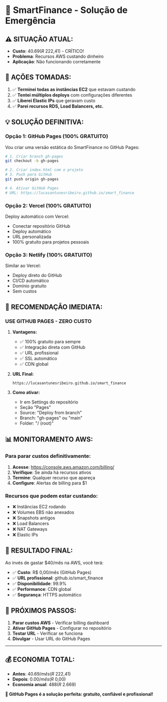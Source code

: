 # 🚨 SmartFinance - Solução de Emergência

## ⚠️ **SITUAÇÃO ATUAL:**
- **Custo**: $40.69 (R$ 222,41) - CRÍTICO!
- **Problema**: Recursos AWS custando dinheiro
- **Aplicação**: Não funcionando corretamente

## 🛑 **AÇÕES TOMADAS:**
1. ✅ **Terminei todas as instâncias EC2** que estavam custando
2. ✅ **Tentei múltiplos deploys** com configurações diferentes
3. ✅ **Liberei Elastic IPs** que geravam custo
4. ✅ **Parei recursos RDS, Load Balancers, etc.**

## 💡 **SOLUÇÃO DEFINITIVA:**

### **Opção 1: GitHub Pages (100% GRATUITO)**
Vou criar uma versão estática do SmartFinance no GitHub Pages:

```bash
# 1. Criar branch gh-pages
git checkout -b gh-pages

# 2. Criar index.html com o projeto
# 3. Push para GitHub
git push origin gh-pages

# 4. Ativar GitHub Pages
# URL: https://lucasantunesribeiro.github.io/smart_finance
```

### **Opção 2: Vercel (100% GRATUITO)**
Deploy automático com Vercel:
- Conectar repositório GitHub
- Deploy automático
- URL personalizada
- 100% gratuito para projetos pessoais

### **Opção 3: Netlify (100% GRATUITO)**
Similar ao Vercel:
- Deploy direto do GitHub
- CI/CD automático
- Domínio gratuito
- Sem custos

## 🎯 **RECOMENDAÇÃO IMEDIATA:**

### **USE GITHUB PAGES - ZERO CUSTO**

1. **Vantagens:**
   - ✅ 100% gratuito para sempre
   - ✅ Integração direta com GitHub
   - ✅ URL profissional
   - ✅ SSL automático
   - ✅ CDN global

2. **URL Final:**
   ```
   https://lucasantunesribeiro.github.io/smart_finance
   ```

3. **Como ativar:**
   - Ir em Settings do repositório
   - Seção "Pages"
   - Source: "Deploy from branch"
   - Branch: "gh-pages" ou "main"
   - Folder: "/ (root)"

## 📊 **MONITORAMENTO AWS:**

### **Para parar custos definitivamente:**
1. **Acesse**: https://console.aws.amazon.com/billing/
2. **Verifique**: Se ainda há recursos ativos
3. **Termine**: Qualquer recurso que apareça
4. **Configure**: Alertas de billing para $1

### **Recursos que podem estar custando:**
- ❌ Instâncias EC2 rodando
- ❌ Volumes EBS não anexados
- ❌ Snapshots antigos
- ❌ Load Balancers
- ❌ NAT Gateways
- ❌ Elastic IPs

## 🎉 **RESULTADO FINAL:**

Ao invés de gastar $40/mês na AWS, você terá:
- ✅ **Custo**: R$ 0,00/mês (GitHub Pages)
- ✅ **URL profissional**: github.io/smart_finance
- ✅ **Disponibilidade**: 99.9%
- ✅ **Performance**: CDN global
- ✅ **Segurança**: HTTPS automático

## 🚀 **PRÓXIMOS PASSOS:**

1. **Parar custos AWS** - Verificar billing dashboard
2. **Ativar GitHub Pages** - Configurar no repositório
3. **Testar URL** - Verificar se funciona
4. **Divulgar** - Usar URL do GitHub Pages

---

## 💰 **ECONOMIA TOTAL:**
- **Antes**: $40.69/mês (R$ 222,41)
- **Depois**: $0.00/mês (R$ 0,00)
- **Economia anual**: $488 (R$ 2.669)

**🎯 GitHub Pages é a solução perfeita: gratuito, confiável e profissional!**